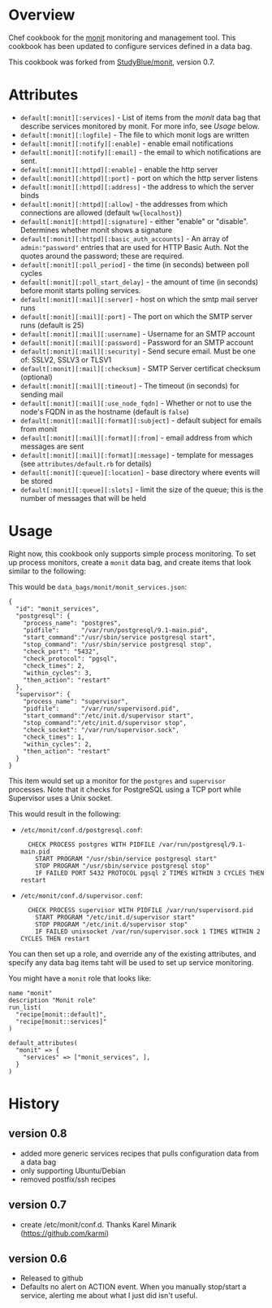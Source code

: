 Overview
========

Chef cookbook for the [monit](http://mmonit.com/monit/) monitoring and
management tool. This cookbook has been updated to configure services 
defined in a data bag.

This cookbook was forked from [StudyBlue/monit](https://github.com/StudyBlue/monit), version 0.7.

Attributes
==========


* `default[:monit][:services]` - List of items from the _monit_ data bag that describe services monitored by monit. For more info, see *Usage* below.
* `default[:monit][:logfile]` - The file to which monit logs are written
* `default[:monit][:notify][:enable]` - enable email notifications
* `default[:monit][:notify][:email]` - the email to which notifications are sent.
* `default[:monit][:httpd][:enable]` - enable the http server
* `default[:monit][:httpd][:port]` - port on which the http server listens
* `default[:monit][:httpd][:address]` - the address to which the server binds
* `default[:monit][:httpd][:allow]` - the addresses from which connections are allowed (default `%w{localhost}`)
* `default[:monit][:httpd][:signature]` - either "enable" or "disable". Determines whether monit shows a signature
* `default[:monit][:httpd][:basic_auth_accounts]` - An array of `admin:"password"` entries that are used for HTTP Basic Auth. Not the quotes around the password; these are required.
* `default[:monit][:poll_period]` - the time (in seconds) between poll cycles
* `default[:monit][:poll_start_delay]` - the amount of time (in seconds) before monit starts polling services.
* `default[:monit][:mail][:server]` - host on which the smtp mail server runs
* `default[:monit][:mail][:port]` - The port on which the SMTP server runs (default is 25)
* `default[:monit][:mail][:username]` - Username for an SMTP account
* `default[:monit][:mail][:password]` - Password for an SMTP account
* `default[:monit][:mail][:security]` - Send secure email. Must be one of: SSLV2, SSLV3 or TLSV1
* `default[:monit][:mail][:checksum]` - SMTP Server certificat checksum (optional)
* `default[:monit][:mail][:timeout]` - The timeout (in seconds) for sending mail
* `default[:monit][:mail][:use_node_fqdn]` - Whether or not to use the node's FQDN in as the hostname (default is `false`)
* `default[:monit][:mail][:format][:subject]` - default subject for emails from monit
* `default[:monit][:mail][:format][:from]` - email address from which messages are sent
* `default[:monit][:mail][:format][:message]` - template for messages (see `attributes/default.rb` for details)
* `default[:monit][:queue][:location]` - base directory where events will be stored
* `default[:monit][:queue][:slots]` - limit the size of the queue; this is the number of messages that will be held

Usage
=====

Right now, this cookbook only supports simple process monitoring. To set up process monitors, create a `monit` data bag, and create items that look similar to the following:

This would be `data_bags/monit/monit_services.json`:

    {
      "id": "monit_services",
      "postgresql": {
        "process_name": "postgres",
        "pidfile":      "/var/run/postgresql/9.1-main.pid",
        "start_command":"/usr/sbin/service postgresql start",
        "stop_command": "/usr/sbin/service postgresql stop",
        "check_port": "5432",
        "check_protocol": "pgsql",
        "check_times": 2,
        "within_cycles": 3,
        "then_action": "restart"
      },
      "supervisor": {
        "process_name": "supervisor",
        "pidfile":      "/var/run/supervisord.pid",
        "start_command":"/etc/init.d/supervisor start",
        "stop_command":"/etc/init.d/supervisor stop",
        "check_socket": "/var/run/supervisor.sock",
        "check_times": 1,
        "within_cycles": 2,
        "then_action": "restart"
      }
    }

This item would set up a monitor for the `postgres` and `supervisor` processes. Note that it checks for PostgreSQL using a TCP port while Supervisor uses a Unix socket.

This would result in the following:
* `/etc/monit/conf.d/postgresql.conf`:

        CHECK PROCESS postgres WITH PIDFILE /var/run/postgresql/9.1-main.pid
          START PROGRAM "/usr/sbin/service postgresql start"
          STOP PROGRAM "/usr/sbin/service postgresql stop"
          IF FAILED PORT 5432 PROTOCOL pgsql 2 TIMES WITHIN 3 CYCLES THEN restart

* `/etc/monit/conf.d/supervisor.conf`:

        CHECK PROCESS supervisor WITH PIDFILE /var/run/supervisord.pid
          START PROGRAM "/etc/init.d/supervisor start"
          STOP PROGRAM "/etc/init.d/supervisor stop"
          IF FAILED unixsocket /var/run/supervisor.sock 1 TIMES WITHIN 2 CYCLES THEN restart

You can then set up a role, and override any of the existing attributes, and specify any data bag items taht will be used to set up service monitoring.

You might have a `monit` role that looks like:

    name "monit"
    description "Monit role"
    run_list(
      "recipe[monit::default]",
      "recipe[monit::services]"
    )

    default_attributes(
      "monit" => {
        "services" => ["monit_services", ],
      }
    )
    

History
=======

version 0.8
-----------
 * added more generic services recipes that pulls configuration data from a data bag
 * only supporting Ubuntu/Debian
 * removed postfix/ssh recipes

version 0.7
-----------
 * create /etc/monit/conf.d.  Thanks Karel Minarik (https://github.com/karmi)

version 0.6
-----------
 * Released to github
 * Defaults no alert on ACTION event.
   When you manually stop/start a service, alerting me about what I just did isn't useful.

